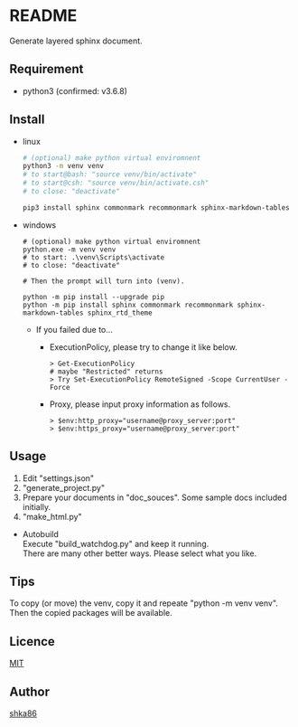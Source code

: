 README
====

Generate layered sphinx document.

<!-- ## Description -->

## Requirement
- python3 (confirmed: v3.6.8)

## Install

- linux

    ```sh
    # (optional) make python virtual enviromnent
    python3 -m venv venv
    # to start@bash: "source venv/bin/activate"
    # to start@csh: "source venv/bin/activate.csh"
    # to close: "deactivate"

    pip3 install sphinx commonmark recommonmark sphinx-markdown-tables sphinx_rtd_theme

    ```

- windows

    ```
    # (optional) make python virtual enviromnent
    python.exe -m venv venv
    # to start: .\venv\Scripts\activate 
    # to close: "deactivate"

    # Then the prompt will turn into (venv).

    python -m pip install --upgrade pip
    python -m pip install sphinx commonmark recommonmark sphinx-markdown-tables sphinx_rtd_theme

    ```

    - If you failed due to...
        - ExecutionPolicy, please try to change it like below.  
            ```
            > Get-ExecutionPolicy
            # maybe "Restricted" returns
            > Try Set-ExecutionPolicy RemoteSigned -Scope CurrentUser -Force
            ```

        - Proxy, please input proxy information as follows.
            ```
            > $env:http_proxy="username@proxy_server:port"
            > $env:https_proxy="username@proxy_server:port"
            ```

## Usage

1. Edit "settings.json"
1. "generate_project.py"
1. Prepare your documents in "doc_souces". Some sample docs included initially.
1. "make_html.py"

- Autobuild  
    Execute "build_watchdog.py" and keep it running.  
    There are many other better ways. Please select what you like.

## Tips

To copy (or move) the venv, copy it and repeate "python -m venv venv".
Then the copied packages will be available.

## Licence

[MIT](https://github.com/shka86/foo/blob/master/LICENCE)

## Author

[shka86](https://github.com/shka86)
